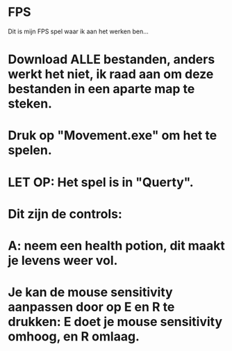 # FPS

Dit is mijn FPS spel waar ik aan het werken ben...

# Download ALLE bestanden, anders werkt het niet, ik raad aan om deze bestanden in een aparte map te steken.
# Druk op "Movement.exe" om het te spelen.
# LET OP: Het spel is in "Querty".

# Dit zijn de controls:
# A: neem een health potion, dit maakt je levens weer vol.
 
# Je kan de mouse sensitivity aanpassen door op E en R te drukken: E doet je mouse sensitivity omhoog, en R omlaag.
